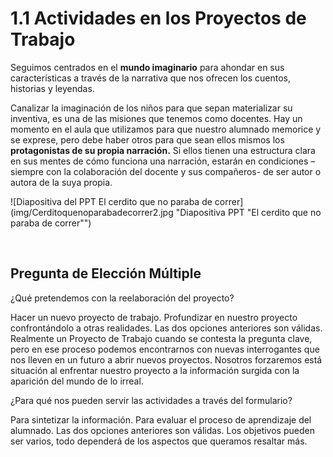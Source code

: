 # 1.1 Actividades en los Proyectos de Trabajo

Seguimos centrados en el **mundo imaginario** para ahondar en sus características a través de la narrativa que nos ofrecen los cuentos, historias y leyendas.

Canalizar la imaginación de los niños para que sepan materializar su inventiva, es una de las misiones que tenemos como docentes. Hay un momento en el aula que utilizamos para que nuestro alumnado memorice y se exprese, pero debe haber otros para que sean ellos mismos los **protagonistas de su propia narración.** Si ellos tienen una estructura clara en sus mentes de cómo funciona una narración, estarán en condiciones –siempre con la colaboración del docente y sus compañeros- de ser autor o autora de la suya propia.




![Diapositiva del PPT El cerdito que no paraba de correr](img/Cerditoquenoparabadecorrer2.jpg "Diapositiva PPT "El cerdito que no paraba de correr"")


 

## Pregunta de Elección Múltiple

<quiz name="">
    <question>
        <p>¿Qué pretendemos con la reelaboración del proyecto?</p>
        <answer>Hacer un nuevo proyecto de trabajo.</answer>
        <answer correct>Profundizar en nuestro proyecto confrontándolo a otras realidades.</answer>
        <answer>Las dos opciones anteriores son válidas.</answer>
        <explanation>Realmente un Proyecto de Trabajo cuando se contesta la pregunta clave, pero en ese proceso podemos encontrarnos con nuevas interrogantes que nos lleven en un futuro a abrir nuevos proyectos. Nosotros forzaremos está situación al enfrentar nuestro proyecto a la información surgida con la aparición del mundo de lo irreal.</explanation>
    </question>
    <question>
        <p>¿Para qué nos pueden servir las actividades a través del formulario?</p>
        <answer>Para sintetizar la información.</answer>
        <answer >Para evaluar el proceso de aprendizaje del alumnado.</answer>
        <answer correct>Las dos opciones anteriores son válidas.</answer>
        <explanation>Los objetivos pueden ser varios, todo dependerá de los aspectos que queramos resaltar más.</explanation>
    </question>
</quiz>

